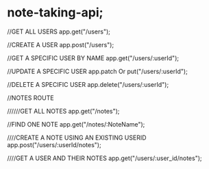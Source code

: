 # note-taking-api;

//GET ALL USERS
app.get("/users");

//CREATE A USER
app.post("/users");

//GET A SPECIFIC USER BY NAME
 app.get("/users/:userId");
 
 //UPDATE A SPECIFIC USER
  app.patch Or put("/users/:userId");
  
  //DELETE A SPECIFIC USER
   app.delete("/users/:userId");
   
   //NOTES ROUTE
   
   //////GET ALL NOTES
  app.get("/notes");

//FIND ONE NOTE
  app.get("/notes/:NoteName");

////CREATE A NOTE USING AN EXISTING USERID
  app.post("/users/:userId/notes");

////GET A USER AND THEIR NOTES
  app.get("/users/:user_id/notes");
